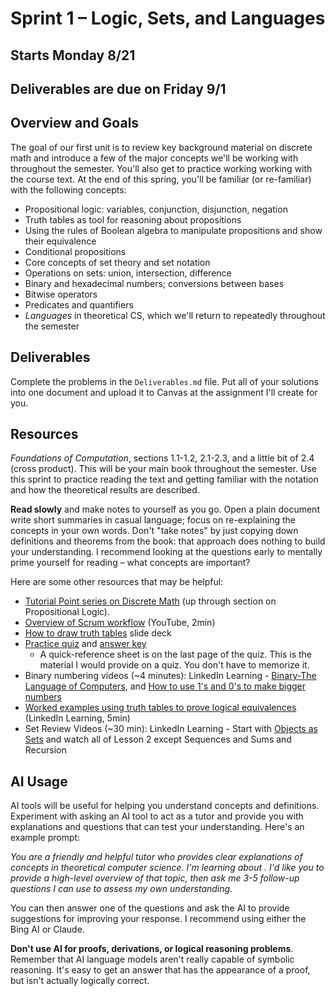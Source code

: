 # Sprint 1 &ndash; Logic, Sets, and Languages
## Starts Monday 8/21
## Deliverables are due on Friday 9/1

## Overview and Goals

The goal of our first unit is to review key background material on discrete math and introduce a few of the major concepts we'll be working with throughout the semester. You'll also get to practice working working with the course text. At the end of this spring, you'll be familiar (or re-familiar) with the following concepts:

- Propositional logic: variables, conjunction, disjunction, negation
- Truth tables as tool for reasoning about propositions
- Using the rules of Boolean algebra to manipulate propositions and show their equivalence
- Conditional propositions
- Core concepts of set theory and set notation
- Operations on sets: union, intersection, difference
- Binary and hexadecimal numbers; conversions between bases
- Bitwise operators
- Predicates and quantifiers
- *Languages* in theoretical CS, which we'll return to repeatedly throughout the semester


## Deliverables

Complete the problems in the `Deliverables.md` file. Put all of your solutions into one document and upload it to Canvas at the assignment I'll create for you.

## Resources

*Foundations of Computation*, sections 1.1-1.2, 2.1-2.3, and a little bit of 2.4 (cross product). This will be your main book throughout the semester. Use this sprint to practice reading the text and getting familiar with the notation and how the theoretical results are described.

**Read slowly** and make notes to yourself as you go. Open a plain document write short summaries in casual language; focus on re-explaining the concepts in your own words. Don't "take notes" by just copying down definitions and theorems from the book: that approach does nothing to build your understanding. I recommend looking at the questions early to mentally prime yourself for reading &ndash; what concepts are important?

Here are some other resources that may be helpful:
 
   - [Tutorial Point series on Discrete Math](https://www.tutorialspoint.com/discrete_mathematics/discrete_mathematics_introduction.htm) (up through section on Propositional Logic).
   - [Overview of Scrum workflow](https://www.youtube.com/watch?time_continue=5&v=gy1c4_YixCo) (YouTube, 2min)
   - [How to draw truth tables](https://docs.google.com/presentation/d/1NTgXBIC98R6yaCiDlf7gotO1NChB8LhzHTOwNvkOrgs/edit#slide=id.p) slide deck
   - [Practice quiz](./sprint0_practice_quiz.pdf) and [answer key](./sprint0_practice_quiz_ans.pdf)
      * A quick-reference sheet is on the last page of the quiz.  This is the material I would provide on a quiz.  You don't have to memorize it.
   - Binary numbering videos (~4 minutes): LinkedIn Learning - [Binary-The Language of Computers](https://www.linkedin.com/learning/digital-media-foundations/binary-the-language-of-computers), and [How to use 1's and 0's to make bigger numbers](https://www.linkedin.com/learning/digital-media-foundations/how-1s-and-0s-make-larger-numbers)
   - [Worked examples using truth tables to prove logical equivalences](https://www.linkedin.com/learning/programming-foundations-discrete-mathematics/solution-write-truth-tables) (LinkedIn Learning, 5min) 
   - Set Review Videos (~30 min): LinkedIn Learning - Start with [Objects as Sets](https://www.linkedin.com/learning/programming-foundations-discrete-mathematics/objects-as-sets) and watch all of Lesson 2 except Sequences and Sums and Recursion

## AI Usage

AI tools will be useful for helping you understand concepts and definitions. Experiment with asking an AI tool to act as a tutor and provide you with explanations and questions that can test your understanding. Here's an example prompt:

*You are a friendly and helpful tutor who provides clear explanations of concepts in theoretical computer science. I'm learning about <CONCEPT>. I'd like you to provide a high-level overview of that topic, then ask me 3-5 follow-up questions I can use to assess my own understanding.*
  
You can then answer one of the questions and ask the AI to provide suggestions for improving your response. I recommend using either the Bing AI or Claude.

**Don't use AI for proofs, derivations, or logical reasoning problems**. Remember that AI language models aren't really capable of symbolic reasoning. It's easy to get an answer that has the appearance of a proof, but isn't actually logically correct.
